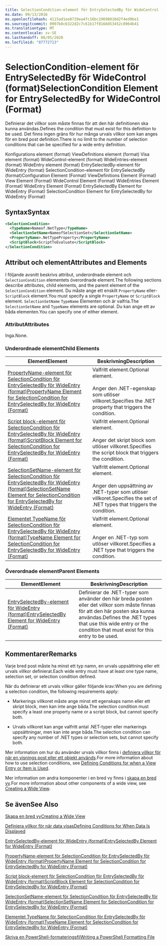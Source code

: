 ```yaml
---
title: SelectionCondition-element för EntrySelectedBy för WideControl (format) | Microsoft Docs
ms.date: 09/13/2016
ms.openlocfilehash: 4115ad1ee8729ea4fc16bc19698018d2f4ed9be1
ms.sourcegitcommit: 0907b8c6322d2c7c61b17f8168d53452c8964b41
ms.translationtype: MT
ms.contentlocale: sv-SE
ms.lasthandoff: 08/05/2020
ms.locfileid: "87772713"
---
```

# <a name="selectioncondition-element-for-entryselectedby-for-widecontrol-format"></a><span data-ttu-id="5ae20-102">SelectionCondition-element för EntrySelectedBy för WideControl (format)</span><span class="sxs-lookup"><span data-stu-id="5ae20-102">SelectionCondition Element for EntrySelectedBy for WideControl (Format)</span></span>

<span data-ttu-id="5ae20-103">Definierar det villkor som måste finnas för att den här definitionen ska kunna användas.</span><span class="sxs-lookup"><span data-stu-id="5ae20-103">Defines the condition that must exist for this definition to be used.</span></span> <span data-ttu-id="5ae20-104">Det finns ingen gräns för hur många urvals villkor som kan anges för en bred post definition.</span><span class="sxs-lookup"><span data-stu-id="5ae20-104">There is no limit to the number of selection conditions that can be specified for a wide entry definition.</span></span>

<span data-ttu-id="5ae20-105">Konfigurations element (format) ViewDefinitions element (format) Visa element (format) WideControl-element (format) WideEntries-element (format) WideEntry element (format) EntrySelectedBy-element för WideEntry (format) SelectionCondition-element för EntrySelectedBy (format)</span><span class="sxs-lookup"><span data-stu-id="5ae20-105">Configuration Element (Format) ViewDefinitions Element (Format) View Element (Format) WideControl Element (Format) WideEntries Element (Format) WideEntry Element (Format) EntrySelectedBy Element for WideEntry (Format) SelectionCondition Element for EntrySelectedBy for WideEntry (Format)</span></span>

## <a name="syntax"></a><span data-ttu-id="5ae20-106">Syntax</span><span class="sxs-lookup"><span data-stu-id="5ae20-106">Syntax</span></span>

```xml
<SelectionCondition>
  <TypeName>Nameof.NetType</TypeName>
  <SelectionSetName>NameofSelectionSet</SelectionSetName>
  <PropertyName>.NetTypeProperty</PropertyName>
  <ScriptBlock>ScriptToEvaluate</ScriptBlock>
</SelectionCondition>
```

## <a name="attributes-and-elements"></a><span data-ttu-id="5ae20-107">Attribut och element</span><span class="sxs-lookup"><span data-stu-id="5ae20-107">Attributes and Elements</span></span>

<span data-ttu-id="5ae20-108">I följande avsnitt beskrivs attribut, underordnade element och `SelectionCondition` elementets överordnade element.</span><span class="sxs-lookup"><span data-stu-id="5ae20-108">The following sections describe attributes, child elements, and the parent element of the `SelectionCondition` element.</span></span> <span data-ttu-id="5ae20-109">Du måste ange ett enskilt `PropertyName` eller- `ScriptBlock` element.</span><span class="sxs-lookup"><span data-stu-id="5ae20-109">You must specify a single `PropertyName` or `ScriptBlock` element.</span></span> <span data-ttu-id="5ae20-110">`SelectionSetName` `TypeName` Elementen och är valfria.</span><span class="sxs-lookup"><span data-stu-id="5ae20-110">The `SelectionSetName` and `TypeName` elements are optional.</span></span> <span data-ttu-id="5ae20-111">Du kan ange ett av båda elementen.</span><span class="sxs-lookup"><span data-stu-id="5ae20-111">You can specify one of either element.</span></span>

### <a name="attributes"></a><span data-ttu-id="5ae20-112">Attribut</span><span class="sxs-lookup"><span data-stu-id="5ae20-112">Attributes</span></span>

<span data-ttu-id="5ae20-113">Inga.</span><span class="sxs-lookup"><span data-stu-id="5ae20-113">None.</span></span>

### <a name="child-elements"></a><span data-ttu-id="5ae20-114">Underordnade element</span><span class="sxs-lookup"><span data-stu-id="5ae20-114">Child Elements</span></span>

|<span data-ttu-id="5ae20-115">Element</span><span class="sxs-lookup"><span data-stu-id="5ae20-115">Element</span></span>|<span data-ttu-id="5ae20-116">Beskrivning</span><span class="sxs-lookup"><span data-stu-id="5ae20-116">Description</span></span>|
|-------------|-----------------|
|[<span data-ttu-id="5ae20-117">PropertyName-element för SelectionCondition för EntrySelectedBy för WideEntry (format)</span><span class="sxs-lookup"><span data-stu-id="5ae20-117">PropertyName Element for SelectionCondition for EntrySelectedBy for WideEntry (Format)</span></span>](./propertyname-element-for-selectioncondition-for-entryselectedby-for-wideentry-format.md)|<span data-ttu-id="5ae20-118">Valfritt element.</span><span class="sxs-lookup"><span data-stu-id="5ae20-118">Optional element.</span></span><br /><br /> <span data-ttu-id="5ae20-119">Anger den .NET-egenskap som utlöser villkoret.</span><span class="sxs-lookup"><span data-stu-id="5ae20-119">Specifies the .NET property that triggers the condition.</span></span>|
|[<span data-ttu-id="5ae20-120">Script block-element för SelectionCondition för EntrySelectedBy för WideEntry (format)</span><span class="sxs-lookup"><span data-stu-id="5ae20-120">ScriptBlock Element for SelectionCondition for EntrySelectedBy for WideEntry (Format)</span></span>](./scriptblock-element-for-selectioncondition-for-entryselectedby-for-widecontrol-format.md)|<span data-ttu-id="5ae20-121">Valfritt element.</span><span class="sxs-lookup"><span data-stu-id="5ae20-121">Optional element.</span></span><br /><br /> <span data-ttu-id="5ae20-122">Anger det skript block som utlöser villkoret.</span><span class="sxs-lookup"><span data-stu-id="5ae20-122">Specifies the script block that triggers the condition.</span></span>|
|[<span data-ttu-id="5ae20-123">SelectionSetName-element för SelectionCondition för EntrySelectedBy för WideEntry (format)</span><span class="sxs-lookup"><span data-stu-id="5ae20-123">SelectionSetName Element for SelectionCondition for EntrySelectedBy for WideEntry (Format)</span></span>](./selectionsetname-element-for-selectioncondition-for-entryselectedby-for-wideentry-format.md)|<span data-ttu-id="5ae20-124">Valfritt element.</span><span class="sxs-lookup"><span data-stu-id="5ae20-124">Optional element.</span></span><br /><br /> <span data-ttu-id="5ae20-125">Anger den uppsättning av .NET-typer som utlöser villkoret.</span><span class="sxs-lookup"><span data-stu-id="5ae20-125">Specifies the set of .NET types that triggers the condition.</span></span>|
|[<span data-ttu-id="5ae20-126">Elementet TypeName för SelectionCondition för EntrySelectedBy för WideEntry (format)</span><span class="sxs-lookup"><span data-stu-id="5ae20-126">TypeName Element for SelectionCondition for EntrySelectedBy for WideEntry (Format)</span></span>](./typename-element-for-selectioncondition-for-entryselectedby-for-widecontrol-format.md)|<span data-ttu-id="5ae20-127">Valfritt element.</span><span class="sxs-lookup"><span data-stu-id="5ae20-127">Optional element.</span></span><br /><br /> <span data-ttu-id="5ae20-128">Anger en .NET-typ som utlöser villkoret.</span><span class="sxs-lookup"><span data-stu-id="5ae20-128">Specifies a .NET type that triggers the condition.</span></span>|

### <a name="parent-elements"></a><span data-ttu-id="5ae20-129">Överordnade element</span><span class="sxs-lookup"><span data-stu-id="5ae20-129">Parent Elements</span></span>

|<span data-ttu-id="5ae20-130">Element</span><span class="sxs-lookup"><span data-stu-id="5ae20-130">Element</span></span>|<span data-ttu-id="5ae20-131">Beskrivning</span><span class="sxs-lookup"><span data-stu-id="5ae20-131">Description</span></span>|
|-------------|-----------------|
|[<span data-ttu-id="5ae20-132">EntrySelectedBy-element för WideEntry (format)</span><span class="sxs-lookup"><span data-stu-id="5ae20-132">EntrySelectedBy Element for WideEntry (Format)</span></span>](./entryselectedby-element-for-wideentry-format.md)|<span data-ttu-id="5ae20-133">Definierar de .NET-typer som använder den här breda posten eller det villkor som måste finnas för att den här posten ska kunna användas.</span><span class="sxs-lookup"><span data-stu-id="5ae20-133">Defines the .NET types that use this wide entry or the condition that must exist for this entry to be used.</span></span>|

## <a name="remarks"></a><span data-ttu-id="5ae20-134">Kommentarer</span><span class="sxs-lookup"><span data-stu-id="5ae20-134">Remarks</span></span>

<span data-ttu-id="5ae20-135">Varje bred post måste ha minst ett typ namn, en urvals uppsättning eller ett urvals villkor definierat.</span><span class="sxs-lookup"><span data-stu-id="5ae20-135">Each wide entry must have at least one type name, selection set, or selection condition defined.</span></span>

<span data-ttu-id="5ae20-136">När du definierar ett urvals villkor gäller följande krav:</span><span class="sxs-lookup"><span data-stu-id="5ae20-136">When you are defining a selection condition, the following requirements apply:</span></span>

- <span data-ttu-id="5ae20-137">Markerings villkoret måste ange minst ett egenskaps namn eller ett skript block, men kan inte ange båda.</span><span class="sxs-lookup"><span data-stu-id="5ae20-137">The selection condition must specify a least one property name or a script block, but cannot specify both.</span></span>

- <span data-ttu-id="5ae20-138">Urvals villkoret kan ange valfritt antal .NET-typer eller markerings uppsättningar, men kan inte ange båda.</span><span class="sxs-lookup"><span data-stu-id="5ae20-138">The selection condition can specify any number of .NET types or selection sets, but cannot specify both.</span></span>

<span data-ttu-id="5ae20-139">Mer information om hur du använder urvals villkor finns i [definiera villkor för när en visnings post eller ett objekt används](./defining-conditions-for-displaying-data.md).</span><span class="sxs-lookup"><span data-stu-id="5ae20-139">For more information about how to use selection conditions, see [Defining Conditions for when a View Entry or Item is Used](./defining-conditions-for-displaying-data.md).</span></span>

<span data-ttu-id="5ae20-140">Mer information om andra komponenter i en bred vy finns i [skapa en bred vy](./creating-a-wide-view.md).</span><span class="sxs-lookup"><span data-stu-id="5ae20-140">For more information about other components of a wide view, see [Creating a Wide View](./creating-a-wide-view.md).</span></span>

## <a name="see-also"></a><span data-ttu-id="5ae20-141">Se även</span><span class="sxs-lookup"><span data-stu-id="5ae20-141">See Also</span></span>

[<span data-ttu-id="5ae20-142">Skapa en bred vy</span><span class="sxs-lookup"><span data-stu-id="5ae20-142">Creating a Wide View</span></span>](./creating-a-wide-view.md)

[<span data-ttu-id="5ae20-143">Definiera villkor för när data visas</span><span class="sxs-lookup"><span data-stu-id="5ae20-143">Defining Conditions for When Data Is Displayed</span></span>](./defining-conditions-for-displaying-data.md)

[<span data-ttu-id="5ae20-144">EntrySelectedBy-element för WideEntry (format)</span><span class="sxs-lookup"><span data-stu-id="5ae20-144">EntrySelectedBy Element for WideEntry (Format)</span></span>](./entryselectedby-element-for-wideentry-format.md)

[<span data-ttu-id="5ae20-145">PropertyName-element för SelectionCondition för EntrySelectedBy för WideEntry (format)</span><span class="sxs-lookup"><span data-stu-id="5ae20-145">PropertyName Element for SelectionCondition for EntrySelectedBy for WideEntry (Format)</span></span>](./propertyname-element-for-selectioncondition-for-entryselectedby-for-wideentry-format.md)

[<span data-ttu-id="5ae20-146">Script block-element för SelectionCondition för EntrySelectedBy för WideEntry (format)</span><span class="sxs-lookup"><span data-stu-id="5ae20-146">ScriptBlock Element for SelectionCondition for EntrySelectedBy for WideEntry (Format)</span></span>](./scriptblock-element-for-selectioncondition-for-entryselectedby-for-widecontrol-format.md)

[<span data-ttu-id="5ae20-147">SelectionSetName-element för SelectionCondition för EntrySelectedBy för WideEntry (format)</span><span class="sxs-lookup"><span data-stu-id="5ae20-147">SelectionSetName Element for SelectionCondition for EntrySelectedBy for WideEntry (Format)</span></span>](./selectionsetname-element-for-selectioncondition-for-entryselectedby-for-wideentry-format.md)

[<span data-ttu-id="5ae20-148">Elementet TypeName för SelectionCondition för EntrySelectedBy för WideEntry (format)</span><span class="sxs-lookup"><span data-stu-id="5ae20-148">TypeName Element for SelectionCondition for EntrySelectedBy for WideEntry (Format)</span></span>](./typename-element-for-selectioncondition-for-entryselectedby-for-widecontrol-format.md)

[<span data-ttu-id="5ae20-149">Skriva en PowerShell-formateringsfil</span><span class="sxs-lookup"><span data-stu-id="5ae20-149">Writing a PowerShell Formatting File</span></span>](./writing-a-powershell-formatting-file.md)
